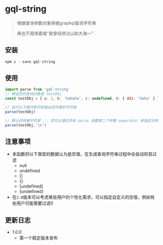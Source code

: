 # gql-string
> 根据查询参数对象拼接graphql查询字符串
> 
> 再也不用哭着唱“我曾经拼过山和大海～”

## 安装
```js
npm i --save gql-string
```

## 使用
```js
import parse from 'gql-string'
// 假设您的查询对象是 testObj
const testObj = { a: 1, b: 'hahaha', c: undefined, d: { dd1: 'haha' } }

// 执行以下操作即可拼接出您所需的字符串
parse(testObj)

// 默认的拼接字符是','，您可以通过传给 parse 函数第二个参数 seperator 来指定分隔符，例如：
parse(testObj,'\n')
```

## 注意事项

- 本函数将以下类型的数据认为是空值，在生成查询字符串过程中会自动将其过滤
  - null
  - undefined
  - []
  - {}
  - [undefined]
  - {undefined}
- 在`2.0`版本可以考虑某些用户的个性化需求，可以指定自定义的空值，例如有些用户可能需要过滤0

## 更新日志
- 1.0.0
  - 第一个稳定版本发布
